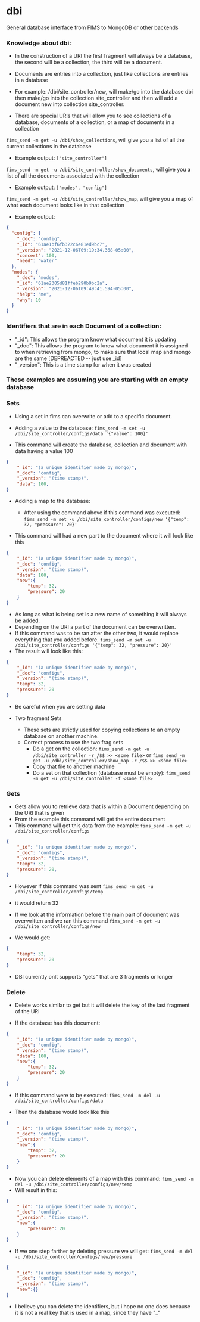 # dbi
General database interface from FIMS to MongoDB or other backends
### Knowledge about dbi:
* In the construction of a URI the first fragment will always be a database, the second will be a collection, the third will be a document.
* Documents are entries into a collection, just like collections are entries in a database
* For example: /dbi/site_controller/new, will make/go into the database dbi then make/go into the collection site_controller and then will add a document new into collection site_controller.

* There are special URIs that will allow you to see collections of a database, documents of a collection, or a map of documents in a collection

`fims_send -m get -u /dbi/show_collections`, will give you a list of all the current collections in the database
* Example output: `["site_controller"]`

`fims_send -m get -u /dbi/site_controller/show_documents`, will give you a list of all the documents associated with the collection
* Example output: `["modes", "config"]`

`fims_send -m get -u /dbi/site_controller/show_map`, will give you a map of what each document looks like in that collection
* Example output:
```json
{
  "config": {
    "_doc": "config",
    "_id": "61ae1bf6fb322c6e81ed9bc7",
    "_version": "2021-12-06T09:19:34.368-05:00",
    "concert": 100,
    "need": "water"
  },
  "modes": {
    "_doc": "modes",
    "_id": "61ae2305d81ffeb290b9bc2a",
    "_version": "2021-12-06T09:49:41.594-05:00",
    "help": "me",
    "why": 10
  }
}
```

### Identifiers that are in each Document of a collection:
* "_id": This allows the program know what document it is updating
* "_doc": This allows the program to know what document it is assigned to when retrieving from mongo, to make sure that local map and mongo are the same [DEPREACTED -- just use _id]
* "_version": This is a time stamp for when it was created

### These examples are assuming you are starting with an empty database

### Sets
* Using a set in fims can overwrite or add to a specific document.
* Adding a value to the database: 
`fims_send -m set -u /dbi/site_controller/configs/data '{"value": 100}'`

* This command will create the database, collection and document with data having a value 100
```json
{
	"_id": "(a unique identifier made by mongo)",
	"_doc": "config",
	"_version": "(time stamp)",
	"data": 100,
}
```
* Adding a map to the database:

	* After using the command above if this command was executed: `fims_send -m set -u /dbi/site_controller/configs/new '{"temp": 32, "pressure": 20}'`

* This command will had a new part to the document where it will look like this
```json
{
	"_id": "(a unique identifier made by mongo)",
	"_doc": "config",
	"_version": "(time stamp)",
	"data": 100,
	"new":{
		"temp": 32,
		"pressure": 20
	}
}
```
* As long as what is being set is a new name of something it will always be added.
* Depending on the URI a part of the document can be overwritten.
* If this command was to be ran after the other two, it would replace everything that you added before.
`fims_send -m set -u /dbi/site_controller/configs '{"temp": 32, "pressure": 20}'`
* The result will look like this:
```json
{
	"_id": "(a unique identifier made by mongo)",
	"_doc": "configs",
	"_version": "(time stamp)",
	"temp": 32,
	"pressure": 20
}
```
* Be careful when you are setting data


* Two fragment Sets
	* These sets are strictly used for copying collections to an empty database on another machine.
	* Correct process to use the two frag sets
		* Do a get on the collection: `fims_send -m get -u /dbi/site_controller -r /$$ >> <some file>` or `fims_send -m get -u /dbi/site_controller/show_map -r /$$ >> <some file>`
		* Copy that file to another machine
		* Do a set on that collection (database must be empty):  `fims_send -m get -u /dbi/site_controller -f <some file>`

### Gets
* Gets allow you to retrieve data that is within a Document depending on the URI that is given
* From the example this command will get the entire document
* This command will get this data from the example:
`fims_send -m get -u /dbi/site_controller/configs`
```json
{
	"_id": "(a unique identifier made by mongo)",
	"_doc": "configs",
	"_version": "(time stamp)",
	"temp": 32,
	"pressure": 20,
}
```
* However if this command was sent
`fims_send -m get -u /dbi/site_controller/configs/temp`
* it would return 32

* If we look at the information before the main part of document was overwritten and we ran this command
`fims_send -m get -u /dbi/site_controller/configs/new`
* We would get:
```json
{
	"temp": 32,
	"pressure": 20
}
```
* DBI currently onlt supports "gets" that are 3 fragments or longer

### Delete

* Delete works similar to get but it will delete the key of the last fragment of the URI

* If the database has this document:
```json
{
	"_id": "(a unique identifier made by mongo)",
	"_doc": "config",
	"_version": "(time stamp)",
	"data": 100,
	"new":{
		"temp": 32,
		"pressure": 20
	}
}
```
* If this command were to be executed:
`fims_send -m del -u /dbi/site_controller/configs/data`

* Then the database would look like this
```json
{
	"_id": "(a unique identifier made by mongo)",
	"_doc": "config",
	"_version": "(time stamp)",
	"new":{
		"temp": 32,
		"pressure": 20
	}
}
```
* Now you can delete elements of a map with this command: 
`fims_send -m del -u /dbi/site_controller/configs/new/temp`
* Will result in this:
```json
{
	"_id": "(a unique identifier made by mongo)",
	"_doc": "config",
	"_version": "(time stamp)",
	"new":{
		"pressure": 20
	}
}
```
* If we one step farther by deleting pressure we will get:
`fims_send -m del -u /dbi/site_controller/configs/new/pressure`
```json
{
	"_id": "(a unique identifier made by mongo)",
	"_doc": "config",
	"_version": "(time stamp)",
	"new":{}
}
```
* I believe you can delete the identifiers, but i hope no one does because it is not a real key that is used in a map, since they have "_"